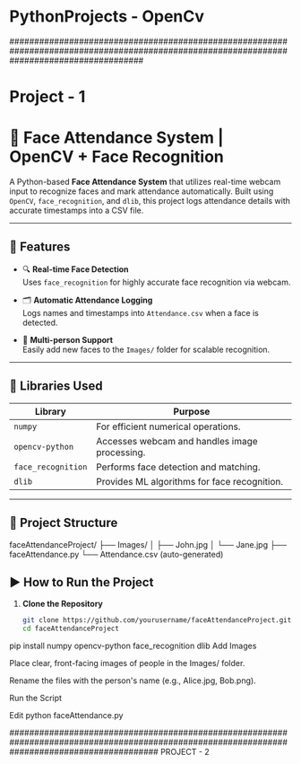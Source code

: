 # PythonProjects - OpenCv 

###########################################################################################################################################
# Project - 1
# 🧠 Face Attendance System | OpenCV + Face Recognition

A Python-based **Face Attendance System** that utilizes real-time webcam input to recognize faces and mark attendance automatically. Built using `OpenCV`, `face_recognition`, and `dlib`, this project logs attendance details with accurate timestamps into a CSV file.

---

## 🚀 Features

- 🔍 **Real-time Face Detection**  
  Uses `face_recognition` for highly accurate face recognition via webcam.

- 🗂️ **Automatic Attendance Logging**  
  Logs names and timestamps into `Attendance.csv` when a face is detected.

- 👥 **Multi-person Support**  
  Easily add new faces to the `Images/` folder for scalable recognition.

---

## 🧰 Libraries Used

| Library             | Purpose                                           |
|---------------------|---------------------------------------------------|
| `numpy`             | For efficient numerical operations.               |
| `opencv-python`     | Accesses webcam and handles image processing.     |
| `face_recognition`  | Performs face detection and matching.             |
| `dlib`              | Provides ML algorithms for face recognition.      |

---

## 📂 Project Structure

faceAttendanceProject/
├── Images/
│   ├── John.jpg
│   └── Jane.jpg
├── faceAttendance.py
└── Attendance.csv (auto-generated)
## ▶️ How to Run the Project

1. **Clone the Repository**
   ```bash
   git clone https://github.com/yourusername/faceAttendanceProject.git
   cd faceAttendanceProject

pip install numpy opencv-python face_recognition dlib
Add Images

Place clear, front-facing images of people in the Images/ folder.

Rename the files with the person's name (e.g., Alice.jpg, Bob.png).

Run the Script


Edit
python faceAttendance.py

##############################################################################################################################################
PROJECT - 2
